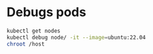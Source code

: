 # Debugs pods

```bash
kubectl get nodes
kubectl debug node/ -it --image=ubuntu:22.04
chroot /host
```